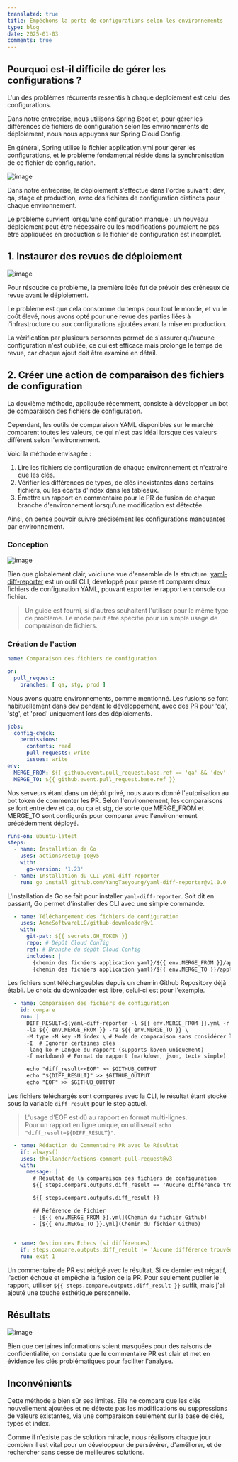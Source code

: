 ```yaml
---
translated: true
title: Empêchons la perte de configurations selon les environnements
type: blog
date: 2025-01-03
comments: true
---
```

## Pourquoi est-il difficile de gérer les configurations ?
L'un des problèmes récurrents ressentis à chaque déploiement est celui des configurations.

Dans notre entreprise, nous utilisons Spring Boot et, pour gérer les différences de fichiers de configuration selon les environnements de déploiement, nous nous appuyons sur Spring Cloud Config.

En général, Spring utilise le fichier application.yml pour gérer les configurations, et le problème fondamental réside dans la synchronisation de ce fichier de configuration.

![image](/images/trouble-shooting/config-differ-check-1735855932407.png)

Dans notre entreprise, le déploiement s'effectue dans l'ordre suivant : dev, qa, stage et production, avec des fichiers de configuration distincts pour chaque environnement.

Le problème survient lorsqu'une configuration manque : un nouveau déploiement peut être nécessaire ou les modifications pourraient ne pas être appliquées en production si le fichier de configuration est incomplet.

## 1. Instaurer des revues de déploiement
![image](/images/trouble-shooting/config-differ-check-1735856331653.png)

Pour résoudre ce problème, la première idée fut de prévoir des créneaux de revue avant le déploiement.

Le problème est que cela consomme du temps pour tout le monde, et vu le coût élevé, nous avons opté pour une revue des parties liées à l'infrastructure ou aux configurations ajoutées avant la mise en production.

La vérification par plusieurs personnes permet de s'assurer qu'aucune configuration n'est oubliée, ce qui est efficace mais prolonge le temps de revue, car chaque ajout doit être examiné en détail.

## 2. Créer une action de comparaison des fichiers de configuration
La deuxième méthode, appliquée récemment, consiste à développer un bot de comparaison des fichiers de configuration.

Cependant, les outils de comparaison YAML disponibles sur le marché comparent toutes les valeurs, ce qui n'est pas idéal lorsque des valeurs diffèrent selon l'environnement.

Voici la méthode envisagée :

1. Lire les fichiers de configuration de chaque environnement et n'extraire que les clés.
2. Vérifier les différences de types, de clés inexistantes dans certains fichiers, ou les écarts d'index dans les tableaux.
3. Émettre un rapport en commentaire pour le PR de fusion de chaque branche d'environnement lorsqu'une modification est détectée.

Ainsi, on pense pouvoir suivre précisément les configurations manquantes par environnement.

### Conception
![image](/images/trouble-shooting/config-differ-check-1735857073333.png)

Bien que globalement clair, voici une vue d'ensemble de la structure.
[yaml-diff-reporter](https://github.com/YangTaeyoung/yaml-diff-reporter) est un outil CLI, développé pour parse et comparer deux fichiers de configuration YAML, pouvant exporter le rapport en console ou fichier.
> Un guide est fourni, si d'autres souhaitent l'utiliser pour le même type de problème. Le mode peut être spécifié pour un simple usage de comparaison de fichiers.

### Création de l'action
```yaml
name: Comparaison des fichiers de configuration

on:
  pull_request:
    branches: [ qa, stg, prod ]
```

Nous avons quatre environnements, comme mentionné. Les fusions se font habituellement dans dev pendant le développement, avec des PR pour 'qa', 'stg', et 'prod' uniquement lors des déploiements.

```yaml
jobs:
  config-check:
    permissions:
      contents: read
      pull-requests: write
      issues: write
env:
  MERGE_FROM: ${{ github.event.pull_request.base.ref == 'qa' && 'dev' || (github.event.pull_request.base.ref == 'stg' && 'qa' || 'stg') }}
  MERGE_TO: ${{ github.event.pull_request.base.ref }}
```
Nos serveurs étant dans un dépôt privé, nous avons donné l'autorisation au bot token de commenter les PR.
Selon l'environnement, les comparaisons se font entre dev et qa, ou qa et stg, de sorte que MERGE_FROM et MERGE_TO sont configurés pour comparer avec l'environnement précédemment déployé.

```yaml
runs-on: ubuntu-latest
steps:
  - name: Installation de Go
    uses: actions/setup-go@v5
    with:
      go-version: '1.23'
  - name: Installation du CLI yaml-diff-reporter
    run: go install github.com/YangTaeyoung/yaml-diff-reporter@v1.0.0
```
L'installation de Go se fait pour installer `yaml-diff-reporter`. Soit dit en passant, Go permet d'installer des CLI avec une simple commande.

```yaml
  - name: Téléchargement des fichiers de configuration
    uses: AcmeSoftwareLLC/github-downloader@v1
    with:
      git-pat: ${{ secrets.GH_TOKEN }}
      repo: # Dépôt Cloud Config 
      ref: # Branche du dépôt Cloud Config
      includes: |
        {chemin des fichiers application yaml}/${{ env.MERGE_FROM }}/application.yml:${{ env.MERGE_FROM }}.yml
        {chemin des fichiers application yaml}/${{ env.MERGE_TO }}/application.yml:${{ env.MERGE_TO }}.yml
```
Les fichiers sont téléchargeables depuis un chemin Github Repository déjà établi. Le choix du downloader est libre, celui-ci est pour l'exemple.

```yaml
  - name: Comparaison des fichiers de configuration
    id: compare
    run: |
      DIFF_RESULT=$(yaml-diff-reporter -l ${{ env.MERGE_FROM }}.yml -r ${{ env.MERGE_TO }}.yml \
      -la ${{ env.MERGE_FROM }} -ra ${{ env.MERGE_TO }} \
      -M type -M key -M index \ # Mode de comparaison sans considérer les valeurs
      -I  # Ignorer certaines clés
      -lang ko # Langue du rapport (supports ko/en uniquement)
      -f markdown) # Format du rapport (markdown, json, texte simple)

      echo "diff_result<<EOF" >> $GITHUB_OUTPUT
      echo "${DIFF_RESULT}" >> $GITHUB_OUTPUT
      echo "EOF" >> $GITHUB_OUTPUT
```

Les fichiers téléchargés sont comparés avec la CLI, le résultat étant stocké sous la variable `diff_result` pour le step actuel.
> L'usage d'EOF est dû au rapport en format multi-lignes.<br>
> Pour un rapport en ligne unique, on utiliserait `echo "diff_result=${DIFF_RESULT}"`.

```yaml
  - name: Rédaction du Commentaire PR avec le Résultat
    if: always()
    uses: thollander/actions-comment-pull-request@v3
    with:
      message: |
        # Résultat de la comparaison des fichiers de configuration
        ${{ steps.compare.outputs.diff_result == 'Aucune différence trouvée' && '![pass-badge](https://img.shields.io/badge/check-passed-green)' || '![fail-badge](https://img.shields.io/badge/check-failed-red)' }}

        ${{ steps.compare.outputs.diff_result }}

        ## Référence de Fichier
        - [${{ env.MERGE_FROM }}.yml](Chemin du fichier Github)
        - [${{ env.MERGE_TO }}.yml](Chemin du fichier Github)
        

  - name: Gestion des Échecs (si différences)
    if: steps.compare.outputs.diff_result != 'Aucune différence trouvée'
    run: exit 1
```

Un commentaire de PR est rédigé avec le résultat. Si ce dernier est négatif, l'action échoue et empêche la fusion de la PR.
Pour seulement publier le rapport, utiliser `${{ steps.compare.outputs.diff_result }}` suffit, mais j'ai ajouté une touche esthétique personnelle.

## Résultats
![image](/images/trouble-shooting/config-differ-check-1735858672464.png)

Bien que certaines informations soient masquées pour des raisons de confidentialité, on constate que le commentaire PR est clair et met en évidence les clés problématiques pour faciliter l'analyse.

## Inconvénients
Cette méthode a bien sûr ses limites. Elle ne compare que les clés nouvellement ajoutées et ne détecte pas les modifications ou suppressions de valeurs existantes, via une comparaison seulement sur la base de clés, types et index.

Comme il n'existe pas de solution miracle, nous réalisons chaque jour combien il est vital pour un développeur de persévérer, d'améliorer, et de rechercher sans cesse de meilleures solutions.
